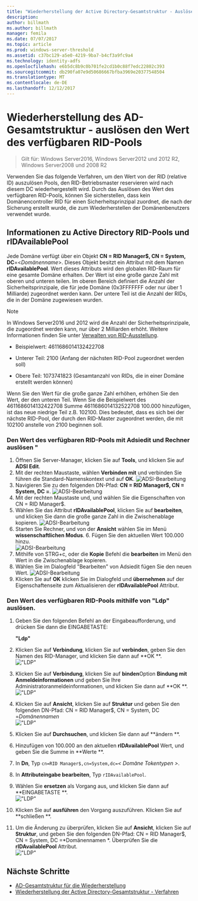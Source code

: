 ```yaml
---
title: "Wiederherstellung der Active Directory-Gesamtstruktur - Auslösen von RID-Pools"
description: 
author: billmath
ms.author: billmath
manager: femila
ms.date: 07/07/2017
ms.topic: article
ms.prod: windows-server-threshold
ms.assetid: c37bc129-a5e0-4219-9ba7-b4cf3a9fc9a4
ms.technology: identity-adfs
ms.openlocfilehash: e6b5dc8b9c0b701fe2cd1b0c88f7edc22802c393
ms.sourcegitcommit: db290fa07e9d50686667bfba3969e20377548504
ms.translationtype: MT
ms.contentlocale: de-DE
ms.lasthandoff: 12/12/2017
---
```

# <a name="ad-forest-recovery---raising-the-value-of-available-rid-pools"></a>Wiederherstellung des AD-Gesamtstruktur - auslösen den Wert des verfügbaren RID-Pools 

>Gilt für: Windows Server2016, Windows Server2012 und 2012 R2, Windows Server2008 und 2008 R2
 
 Verwenden Sie das folgende Verfahren, um den Wert von der RID (relative ID) auszulösen Pools, den RID-Betriebsmaster reservieren wird nach diesem DC wiederhergestellt wird. Durch das Auslösen des Wert des verfügbaren RID-Pools, können Sie sicherstellen, dass kein Domänencontroller RID für einen Sicherheitsprinzipal zuordnet, die nach der Sicherung erstellt wurde, die zum Wiederherstellen der Domänenbenutzers verwendet wurde.  
 
## <a name="about-active-directory-rid-pools-and-ridavailablepool"></a>Informationen zu Active Directory RID-Pools und rIDAvailablePool
 Jede Domäne verfügt über ein Objekt **CN = RID Manager$, CN = System, DC**=<*Domänenname*>. Dieses Objekt besitzt ein Attribut mit dem Namen **rIDAvailablePool**. Wert dieses Attributs wird den globalen RID-Raum für eine gesamte Domäne erhalten. Der Wert ist eine große ganze Zahl mit oberen und unteren teilen. Im oberen Bereich definiert die Anzahl der Sicherheitsprinzipale, die für jede Domäne (0x3FFFFFFF oder nur über 1 Milliarde) zugeordnet werden kann. Der untere Teil ist die Anzahl der RIDs, die in der Domäne zugewiesen wurden.  
  
> [!NOTE]
>  In Windows Server2016 und 2012 wird die Anzahl der Sicherheitsprinzipale, die zugeordnet werden kann, nur über 2 Milliarden erhöht. Weitere Informationen finden Sie unter [Verwalten von RID-Ausstellung](https://technet.microsoft.com/library/jj574229.aspx).  
  
-   Beispielwert: 4611686014132422708  
  
-   Unterer Teil: 2100 (Anfang der nächsten RID-Pool zugeordnet werden soll)  
  
-   Obere Teil: 1073741823 (Gesamtanzahl von RIDs, die in einer Domäne erstellt werden können)  
  
 Wenn Sie den Wert für die große ganze Zahl erhöhen, erhöhen Sie den Wert, der den unteren Teil. Wenn Sie die Beispielwert des 4611686014132422708 Summe 4611686014132522708 100.000 hinzufügen, ist das neue niedrige Teil z.B. 102100. Dies bedeutet, dass es sich bei der nächste RID-Pool, der durch den RID-Master zugeordnet werden, die mit 102100 anstelle von 2100 beginnen soll.  
  
### <a name="to-raise-the-value-of-available-rid-pools-using-adsiedit-and-the-calculator--"></a>Den Wert des verfügbaren RID-Pools mit Adsiedit und Rechner auslösen "  
1.  Öffnen Sie Server-Manager, klicken Sie auf **Tools**, und klicken Sie auf **ADSI Edit**.    
2.  Mit der rechten Maustaste, wählen **Verbinden mit** und verbinden Sie führen die Standard-Namenskontext und auf **OK**.
![ADSI-Bearbeitung](media/AD-Forest-Recovery-Raise-RID-Pool/adsi1.png) 
3. Navigieren Sie zu den folgenden DN-Pfad: **CN = RID Manager$, CN = System, DC =<domain name>**.
![ADSI-Bearbeitung](media/AD-Forest-Recovery-Raise-RID-Pool/adsi2.png) 
3.  Mit der rechten Maustaste und, und wählen Sie die Eigenschaften von CN = RID Manager$.  
4.  Wählen Sie das Attribut **rIDAvailablePool**, klicken Sie auf **bearbeiten**, und klicken Sie dann die große ganze Zahl in die Zwischenablage kopieren.
![ADSI-Bearbeitung](media/AD-Forest-Recovery-Raise-RID-Pool/adsi3.png)  
5.  Starten Sie Rechner, und von der **Ansicht** wählen Sie im Menü **wissenschaftlichen Modus**.  6.  Fügen Sie den aktuellen Wert 100.000 hinzu.  
![ADSI-Bearbeitung](media/AD-Forest-Recovery-Raise-RID-Pool/adsi4.png) 
7.  Mithilfe von STRG+c, oder die **Kopie** Befehl die **bearbeiten** im Menü den Wert in die Zwischenablage kopieren.  
8.  Wählen Sie im Dialogfeld "Bearbeiten" von Adsiedit fügen Sie den neuen Wert. 
![ADSI-Bearbeitung](media/AD-Forest-Recovery-Raise-RID-Pool/adsi5.png) 
9. Klicken Sie auf **OK** klicken Sie im Dialogfeld und **übernehmen** auf der Eigenschaftenseite zum Aktualisieren der **rIDAvailablePool** Attribut.  
  
### <a name="to-raise-the-value-of-available-rid-pools-using-ldp"></a>Den Wert des verfügbaren RID-Pools mithilfe von "Ldp" auslösen.  
  
1.  Geben Sie den folgenden Befehl an der Eingabeaufforderung, und drücken Sie dann die EINGABETASTE:  
  
     **"Ldp"**  
  
2.  Klicken Sie auf **Verbindung**, klicken Sie auf **verbinden**, geben Sie den Namen des RID-Manager, und klicken Sie dann auf **OK **.  
!["LDP"](media/AD-Forest-Recovery-Raise-RID-Pool/ldp1.png)
3.  Klicken Sie auf **Verbindung**, klicken Sie auf **binden**Option **Bindung mit Anmeldeinformationen** und geben Sie Ihre Administratoranmeldeinformationen, und klicken Sie dann auf **OK **.  
!["LDP"](media/AD-Forest-Recovery-Raise-RID-Pool/ldp2.png)
4.  Klicken Sie auf **Ansicht**, klicken Sie auf **Struktur** und geben Sie den folgenden DN-Pfad: CN = RID Manager$, CN = System, DC =*Domänennamen*  
!["LDP"](media/AD-Forest-Recovery-Raise-RID-Pool/ldp3.png)
5.  Klicken Sie auf **Durchsuchen**, und klicken Sie dann auf **ändern **.  
6.  Hinzufügen von 100.000 an den aktuellen **rIDAvailablePool** Wert, und geben Sie die Summe in **Werte **.  
7.  In **Dn**, Typ `cn=RID Manager$,cn=System,dc=`*< Domäne Tokentypen >*.  
8.  In **Attributeingabe bearbeiten**, Typ `rIDAvailablePool`.  
9. Wählen Sie **ersetzen** als Vorgang aus, und klicken Sie dann auf **EINGABETASTE **. </br>
!["LDP"](media/AD-Forest-Recovery-Raise-RID-Pool/ldp4.png) 
10. Klicken Sie auf **ausführen** den Vorgang auszuführen.  Klicken Sie auf **schließen **.
11. Um die Änderung zu überprüfen, klicken Sie auf **Ansicht**, klicken Sie auf **Struktur**, und geben Sie den folgenden DN-Pfad: CN = RID Manager$, CN = System, DC =*Domänennamen *.    Überprüfen Sie die **rIDAvailablePool** Attribut.  
!["LDP"](media/AD-Forest-Recovery-Raise-RID-Pool/ldp5.png)

## <a name="next-steps"></a>Nächste Schritte

- [AD-Gesamtstruktur für die Wiederherstellung](AD-Forest-Recovery-Guide.md)
- [Wiederherstellung der Active Directory-Gesamtstruktur - Verfahren](AD-Forest-Recovery-Procedures.md)
 
